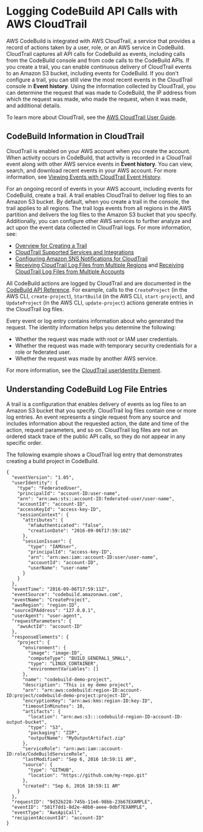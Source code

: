 # Logging CodeBuild API Calls with AWS CloudTrail<a name="cloudtrail"></a>

AWS CodeBuild is integrated with AWS CloudTrail, a service that provides a record of actions taken by a user, role, or an AWS service in CodeBuild\. CloudTrail captures all API calls for CodeBuild as events, including calls from the CodeBuild console and from code calls to the CodeBuild APIs\. If you create a trail, you can enable continuous delivery of CloudTrail events to an Amazon S3 bucket, including events for CodeBuild\. If you don't configure a trail, you can still view the most recent events in the CloudTrail console in **Event history**\. Using the information collected by CloudTrail, you can determine the request that was made to CodeBuild, the IP address from which the request was made, who made the request, when it was made, and additional details\. 

To learn more about CloudTrail, see the [AWS CloudTrail User Guide](https://docs.aws.amazon.com/awscloudtrail/latest/userguide/)\.

## CodeBuild Information in CloudTrail<a name="service-name-info-in-cloudtrail"></a>

CloudTrail is enabled on your AWS account when you create the account\. When activity occurs in CodeBuild, that activity is recorded in a CloudTrail event along with other AWS service events in **Event history**\. You can view, search, and download recent events in your AWS account\. For more information, see [Viewing Events with CloudTrail Event History](https://docs.aws.amazon.com/awscloudtrail/latest/userguide/view-cloudtrail-events.html)\. 

For an ongoing record of events in your AWS account, including events for CodeBuild, create a trail\. A trail enables CloudTrail to deliver log files to an Amazon S3 bucket\. By default, when you create a trail in the console, the trail applies to all regions\. The trail logs events from all regions in the AWS partition and delivers the log files to the Amazon S3 bucket that you specify\. Additionally, you can configure other AWS services to further analyze and act upon the event data collected in CloudTrail logs\. For more information, see: 
+ [Overview for Creating a Trail](https://docs.aws.amazon.com/awscloudtrail/latest/userguide/cloudtrail-create-and-update-a-trail.html)
+ [CloudTrail Supported Services and Integrations](https://docs.aws.amazon.com/awscloudtrail/latest/userguide/cloudtrail-aws-service-specific-topics.html#cloudtrail-aws-service-specific-topics-integrations)
+ [Configuring Amazon SNS Notifications for CloudTrail](https://docs.aws.amazon.com/awscloudtrail/latest/userguide/getting_notifications_top_level.html)
+ [Receiving CloudTrail Log Files from Multiple Regions](https://docs.aws.amazon.com/awscloudtrail/latest/userguide/receive-cloudtrail-log-files-from-multiple-regions.html) and [Receiving CloudTrail Log Files from Multiple Accounts](https://docs.aws.amazon.com/awscloudtrail/latest/userguide/cloudtrail-receive-logs-from-multiple-accounts.html)

All CodeBuild actions are logged by CloudTrail and are documented in the [CodeBuild API Reference](https://docs.aws.amazon.com/codebuild/latest/APIReference/)\. For example, calls to the `CreateProject` \(in the AWS CLI, `create-project`\), `StartBuild` \(in the AWS CLI, `start-project`\), and `UpdateProject` \(in the AWS CLI, `update-project`\) actions generate entries in the CloudTrail log files\. 

Every event or log entry contains information about who generated the request\. The identity information helps you determine the following: 
+ Whether the request was made with root or IAM user credentials\.
+ Whether the request was made with temporary security credentials for a role or federated user\.
+ Whether the request was made by another AWS service\.

For more information, see the [CloudTrail userIdentity Element](https://docs.aws.amazon.com/awscloudtrail/latest/userguide/cloudtrail-event-reference-user-identity.html)\.

## Understanding CodeBuild Log File Entries<a name="understanding-service-name-entries"></a>

A trail is a configuration that enables delivery of events as log files to an Amazon S3 bucket that you specify\. CloudTrail log files contain one or more log entries\. An event represents a single request from any source and includes information about the requested action, the date and time of the action, request parameters, and so on\. CloudTrail log files are not an ordered stack trace of the public API calls, so they do not appear in any specific order\. 

The following example shows a CloudTrail log entry that demonstrates creating a build project in CodeBuild\.

```
{    
  "eventVersion": "1.05",   
  "userIdentity": {       
    "type": "FederatedUser",       
    "principalId": "account-ID:user-name",       
    "arn": "arn:aws:sts::account-ID:federated-user/user-name",       
    "accountId": "account-ID",       
    "accessKeyId": "access-key-ID",       
    "sessionContext": {
      "attributes": {
        "mfaAuthenticated": "false",
        "creationDate": "2016-09-06T17:59:10Z"
      },
      "sessionIssuer": {
        "type": "IAMUser",
        "principalId": "access-key-ID",
        "arn": "arn:aws:iam::account-ID:user/user-name",
        "accountId": "account-ID",
        "userName": "user-name"
      }       
    }   
  },   
  "eventTime": "2016-09-06T17:59:11Z",   
  "eventSource": "codebuild.amazonaws.com",   
  "eventName": "CreateProject",   
  "awsRegion": "region-ID",   
  "sourceIPAddress": "127.0.0.1",   
  "userAgent": "user-agent",   
  "requestParameters": {       
    "awsActId": "account-ID"   
  },   
  "responseElements": {       
    "project": {
      "environment": {
        "image": "image-ID",
        "computeType": "BUILD_GENERAL1_SMALL",
        "type": "LINUX_CONTAINER",
        "environmentVariables": []
      },
      "name": "codebuild-demo-project",
      "description": "This is my demo project",
      "arn": "arn:aws:codebuild:region-ID:account-ID:project/codebuild-demo-project:project-ID",
      "encryptionKey": "arn:aws:kms:region-ID:key-ID",
      "timeoutInMinutes": 10,
      "artifacts": {
        "location": "arn:aws:s3:::codebuild-region-ID-account-ID-output-bucket",
        "type": "S3",
        "packaging": "ZIP",
        "outputName": "MyOutputArtifact.zip"
      }, 
      "serviceRole": "arn:aws:iam::account-ID:role/CodeBuildServiceRole",
      "lastModified": "Sep 6, 2016 10:59:11 AM",
      "source": {      
        "type": "GITHUB",
        "location": "https://github.com/my-repo.git"
      },
      "created": "Sep 6, 2016 10:59:11 AM"       
    }   
  },   
  "requestID": "9d32b228-745b-11e6-98bb-23b67EXAMPLE",   
  "eventID": "581f7dd1-8d2e-40b0-aeee-0dbf7EXAMPLE",   
  "eventType": "AwsApiCall",   
  "recipientAccountId": "account-ID" 
}
```